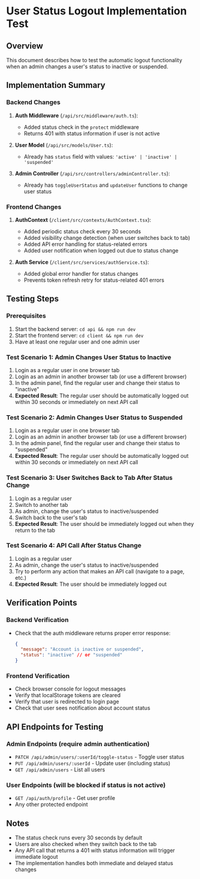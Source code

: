 # User Status Logout Implementation Test

## Overview
This document describes how to test the automatic logout functionality when an admin changes a user's status to inactive or suspended.

## Implementation Summary

### Backend Changes
1. **Auth Middleware** (`/api/src/middleware/auth.ts`):
   - Added status check in the `protect` middleware
   - Returns 401 with status information if user is not active

2. **User Model** (`/api/src/models/User.ts`):
   - Already has `status` field with values: `'active' | 'inactive' | 'suspended'`

3. **Admin Controller** (`/api/src/controllers/adminController.ts`):
   - Already has `toggleUserStatus` and `updateUser` functions to change user status

### Frontend Changes
1. **AuthContext** (`/client/src/contexts/AuthContext.tsx`):
   - Added periodic status check every 30 seconds
   - Added visibility change detection (when user switches back to tab)
   - Added API error handling for status-related errors
   - Added user notification when logged out due to status change

2. **Auth Service** (`/client/src/services/authService.ts`):
   - Added global error handler for status changes
   - Prevents token refresh retry for status-related 401 errors

## Testing Steps

### Prerequisites
1. Start the backend server: `cd api && npm run dev`
2. Start the frontend server: `cd client && npm run dev`
3. Have at least one regular user and one admin user

### Test Scenario 1: Admin Changes User Status to Inactive
1. Login as a regular user in one browser tab
2. Login as an admin in another browser tab (or use a different browser)
3. In the admin panel, find the regular user and change their status to "inactive"
4. **Expected Result**: The regular user should be automatically logged out within 30 seconds or immediately on next API call

### Test Scenario 2: Admin Changes User Status to Suspended
1. Login as a regular user in one browser tab
2. Login as an admin in another browser tab (or use a different browser)
3. In the admin panel, find the regular user and change their status to "suspended"
4. **Expected Result**: The regular user should be automatically logged out within 30 seconds or immediately on next API call

### Test Scenario 3: User Switches Back to Tab After Status Change
1. Login as a regular user
2. Switch to another tab
3. As admin, change the user's status to inactive/suspended
4. Switch back to the user's tab
5. **Expected Result**: The user should be immediately logged out when they return to the tab

### Test Scenario 4: API Call After Status Change
1. Login as a regular user
2. As admin, change the user's status to inactive/suspended
3. Try to perform any action that makes an API call (navigate to a page, etc.)
4. **Expected Result**: The user should be immediately logged out

## Verification Points

### Backend Verification
- Check that the auth middleware returns proper error response:
  ```json
  {
    "message": "Account is inactive or suspended",
    "status": "inactive" // or "suspended"
  }
  ```

### Frontend Verification
- Check browser console for logout messages
- Verify that localStorage tokens are cleared
- Verify that user is redirected to login page
- Check that user sees notification about account status

## API Endpoints for Testing

### Admin Endpoints (require admin authentication)
- `PATCH /api/admin/users/:userId/toggle-status` - Toggle user status
- `PUT /api/admin/users/:userId` - Update user (including status)
- `GET /api/admin/users` - List all users

### User Endpoints (will be blocked if status is not active)
- `GET /api/auth/profile` - Get user profile
- Any other protected endpoint

## Notes
- The status check runs every 30 seconds by default
- Users are also checked when they switch back to the tab
- Any API call that returns a 401 with status information will trigger immediate logout
- The implementation handles both immediate and delayed status changes

